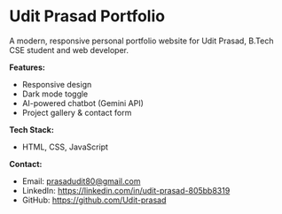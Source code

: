 # Udit Prasad Portfolio

A modern, responsive personal portfolio website for Udit Prasad, B.Tech CSE student and web developer.

**Features:**
- Responsive design
- Dark mode toggle
- AI-powered chatbot (Gemini API)
- Project gallery & contact form

**Tech Stack:**
- HTML, CSS, JavaScript

**Contact:**
- Email: prasadudit80@gmail.com
- LinkedIn: https://linkedin.com/in/udit-prasad-805bb8319
- GitHub: https://github.com/Udit-prasad 
